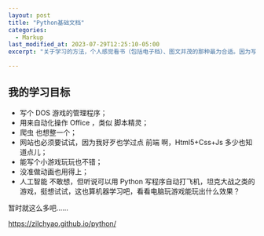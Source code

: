 ```yaml
---
layout: post
title: "Python基础文档"
categories:
  - Markup
last_modified_at: 2023-07-29T12:25:10-05:00
excerpt: "关于学习的方法，个人感觉看书（包括电子档）、图文并茂的那种最为合适。因为写下来的白纸黑字就是固定的，图片也是固定的。除非后面涂改，否则内容不会变化。知识就在那里、静静的、固定的。我的大脑也喜欢存储这种固定的知识，没明白的可以翻回去再复习一下。固定在大脑里的知识越多、自然大脑就越丰富。视频、音频这种流动的形式，在学习上真的只能用来辅助、比如观察一个过程的时候，视频可以看到连续的变化，确实是一个便捷的方式。但这种流动的媒体很容易被时间冲淡，而且对关键知识点的集中理解反而会有一些干扰。所以，即使是用视频来学习，也必须用笔写下关键词、截图或拍照固定住关键帧、只有固定下来，才有便于记忆，才是真正学会了，能应用。（也有的人的大脑就是适应流动的知识，他们的大脑更喜欢联动交互的知识点。因此学习方法也有所不同。各人选择最适合自己的方式就好了。另 2023 GPT走向大众了，人人都可以按自己的节奏来安排学习进度了，多好。 ） ———— 2020.12"

---
```




## 我的学习目标
* 写个 DOS 游戏的管理程序；
* 用来自动化操作 Office ，类似 脚本精灵；
* 爬虫 也想整一个；
* 网站也必须要试试，因为我好歹也学过点 前端 啊，Html5+Css+Js 多少也知道点儿；
* 能写个小游戏玩玩也不错；
* 没准做动画也用得上；
* 人工智能 不敢想，但听说可以用 Python 写程序自动打飞机，坦克大战之类的游戏，挺想试试，这也算机器学习吧，看看电脑玩游戏能玩出什么效果？

暂时就这么多吧……

https://zilchyao.github.io/python/